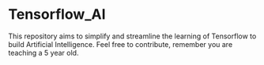 # Tensorflow_AI

This repository aims to simplify and streamline the learning of Tensorflow to build Artificial Intelligence. Feel free to contribute, remember you are teaching a 5 year old.